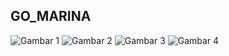 ## GO_MARINA

![Gambar 1](ss/user-beranda.png)
![Gambar 2](ss/user-tentangkami.png)
![Gambar 3](ss/user-galeri.png)
![Gambar 4](ss/user-produk.png)

